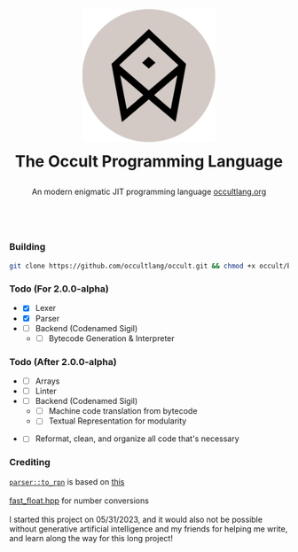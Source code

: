 <div align="center" style="display: grid; place-items: center; gap: 10px;">
  <a href="https://occultlang.org/" target="_blank">
    <img src="occult_circle.svg" width="240" alt="Occult Logo">
  </a>
  <h1 style="margin: 5px;">The Occult Programming Language</h1>
  <p align="center">An modern enigmatic JIT programming language <a href="https://occultlang.org" target="_blank">occultlang.org</a></p> <br><br>
</div>

### Building
```bash
git clone https://github.com/occultlang/occult.git && chmod +x occult/build.sh && ./occult/build.sh
```

### Todo (For 2.0.0-alpha)
- - [x] Lexer
- - [x] Parser
- - [ ] Backend (Codenamed Sigil)
  - - [ ] Bytecode Generation & Interpreter

### Todo (After 2.0.0-alpha)
- - [ ] Arrays
- - [ ] Linter
- - [ ] Backend (Codenamed Sigil)
  - - [ ] Machine code translation from bytecode
  - - [ ] Textual Representation for modularity
- - [ ] Reformat, clean, and organize all code that's necessary

  
### Crediting 
[`parser::to_rpn`](https://github.com/occultlang/occult/blob/main/src/parser/parser.cpp#L51) is based on [this](https://github.com/kamyu104/LintCode/blob/master/C%2B%2B/convert-expression-to-reverse-polish-notation.cpp) <br/><br/>
[fast_float.hpp](https://github.com/fastfloat/fast_float) for number conversions <br/><br/>
I started this project on 05/31/2023, and it would also not be possible without generative artificial intelligence and my friends for helping me write, and learn along the way for this long project!
